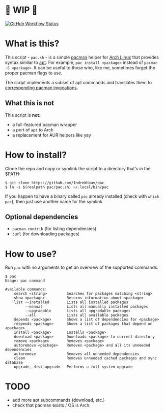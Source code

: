 # 🚧 WIP 🚧

[![GitHub Workflow Status](https://img.shields.io/github/actions/workflow/status/IndrekHaav/pac/lint.yml?branch=main&label=lint)](https://github.com/IndrekHaav/pac/actions/workflows/lint.yml)

# What is this?

This script - `pac.sh` - is a simple [pacman](https://wiki.archlinux.org/title/Pacman) helper for [Arch Linux](https://archlinux.org/) that provides syntax similar to [apt](https://wiki.debian.org/AptCLI). For example, `pac install <package>` instead of `pacman -S <package>`. It can be useful to those who, like me, sometimes forget the proper pacman flags to use.

The script implements a subset of apt commands and translates them to [corresponding pacman invocations](https://wiki.archlinux.org/title/Pacman/Rosetta).

## What this is not

This script is **not**:

 - a full-featured pacman wrapper
 - a port of `apt` to Arch
 - a replacement for AUR helpers like yay

# How to install?

Clone the repo and copy or symlink the script to a directory that's in the $PATH:

```shell
$ git clone https://github.com/IndrekHaav/pac
$ ln -s $(realpath pac/pac.sh) ~/.local/bin/pac
```

If you happen to have a binary called `pac` already installed (check with `which pac`), then just use another name for the symlink.

## Optional dependencies

 - `pacman-contrib` (for listing dependencies)
 - `curl` (for downloading packages)

# How to use?

Run `pac` with no arguments to get an overview of the supported commands:

```shell
$ pac
Usage: pac command

Available commands:
    search <string>         Searches for packages matching <string>
    show <package>          Returns information about <package>
    list --installed        Lists all installed packages
         --manual           Lists all manually installed packages
         --upgradable       Lists all upgradable packages
         --all              Lists all available packages
    depends <package>       Shows a list of dependencies for <package>
    rdepends <package>      Shows a list of packages that depend on <package>
    install <package>       Installs <package>
    download <package>      Downloads <package> to current directory
    remove <package>        Removes <package>
    autoremove <package>    Removes <package> and all its unneeded dependencies
    autoremove              Removes all unneeded dependencies
    clean                   Removes unneeded cached packages and sync database
    upgrade, dist-upgrade   Performs a full system upgrade
```

# TODO

- add more apt subcommands (download, etc.)
- check that pacman exists / OS is Arch

